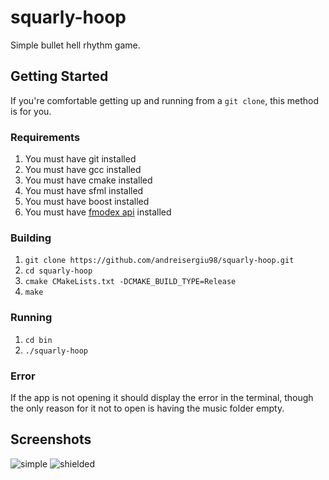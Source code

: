 # squarly-hoop

Simple bullet hell rhythm game.

## Getting Started

If you're comfortable getting up and running from a `git clone`, this method is for you.

### Requirements

1. You must have git installed
2. You must have gcc installed
3. You must have cmake installed
4. You must have sfml installed
5. You must have boost installed
6. You must have [fmodex api](http://www.fmod.org/download-previous-products/) installed

### Building
1. `git clone https://github.com/andreisergiu98/squarly-hoop.git`
2. `cd squarly-hoop`
3. `cmake CMakeLists.txt -DCMAKE_BUILD_TYPE=Release`
4. `make`

### Running
1. `cd bin`
2. `./squarly-hoop`

### Error
If the app is not opening it should display the error in the terminal, though the only
reason for it not to open is having the music folder empty.

## Screenshots

![simple](http://i.imgur.com/P3NLp0E.png)
![shielded](http://i.imgur.com/9jji6os.png)
